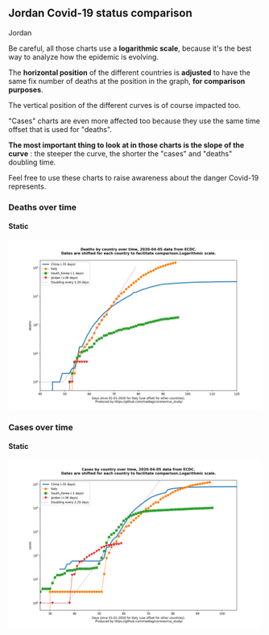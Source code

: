 ## Jordan Covid-19 status comparison 

Jordan



Be careful, all those charts use a **logarithmic scale**, because it's the best way to analyze how the epidemic is evolving.
 
The **horizontal position** of the different countries is **adjusted** to have the same fix number of deaths at the position in the graph, **for comparison purposes**.

The vertical position of the different curves is of course impacted too.

"Cases" charts are even more affected too because they use the same time offset that is used for "deaths".

**The most important thing to look at in those charts is the slope of the curve** : the steeper the curve, the shorter the "cases" and "deaths" doubling time.

Feel free to use these charts to raise awareness about the danger Covid-19 represents. 


 
### Deaths over time
 
#### Static
![Jordan covid-19 deaths static chart](https://raw.githubusercontent.com/madlag/coronavirus_study/master/notebooks/graphs/2020-04-05/countries/Jordan/2020-04-05_Jordan_deaths.png "Jordan covid-19 deaths static chart")   

 
### Cases over time
 
#### Static
![Jordan covid-19 cases static chart](https://raw.githubusercontent.com/madlag/coronavirus_study/master/notebooks/graphs/2020-04-05/countries/Jordan/2020-04-05_Jordan_cases.png "Jordan covid-19 cases static chart")   

